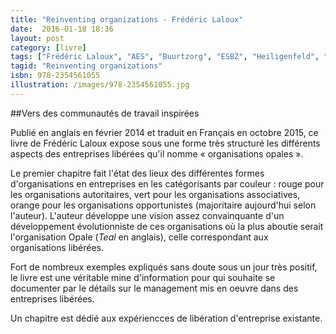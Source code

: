 ```yaml
---
title: "Reinventing organizations - Frédéric Laloux"
date:  2016-01-18 18:36
layout: post
category: [livre]
tags: ["Frédéric Laloux", "AES", "Buurtzorg", "ESBZ", "Heiligenfeld", "Halocracy", "Morning Star", "Patagonia", "RHD", "Sounds True", "Sun Hydraulics", "Zappos", "Favi", "BSO/origin", "ESBZ", "Heilligenfeld"]
tagid: "Reinventing organizations"
isbn: 978-2354561055
illustration: /images/978-2354561055.jpg
---
```

##Vers des communautés de travail inspirées

Publié en anglais en février 2014 et traduit en Français en octobre 2015, ce livre de Frédéric Laloux expose sous une forme très structuré les différents aspects des entreprises libérées qu'il nomme « organisations opales ».

Le premier chapitre fait l'état des lieux des différentes formes d'organisations en entreprises en les catégorisants par couleur : rouge pour les organisations autoritaires, vert pour les organisations associatives, orange pour les organisations opportunistes (majoritaire aujourd'hui selon l'auteur). L'auteur développe une vision assez convainquante d'un développement évolutionniste de ces organisations où la plus aboutie serait l'organisation Opale (*Teal* en anglais), celle correspondant aux organisations libérées.

Fort de nombreux exemples expliqués sans doute sous un jour très positif, le livre est une véritable mine d'information pour qui souhaite se documenter par le détails sur le management mis en oeuvre dans des entreprises libérées.

Un chapitre est dédié aux expériencces de libération d'entreprise existante.
